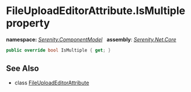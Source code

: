 # FileUploadEditorAttribute.IsMultiple property
**namespace:** *[Serenity.ComponentModel](../../README.md#serenity.componentmodel-namespace)*   **assembly**: *[Serenity.Net.Core](../../README.md)*

```csharp
public override bool IsMultiple { get; }
```

## See Also

* class [FileUploadEditorAttribute](../FileUploadEditorAttribute.md)